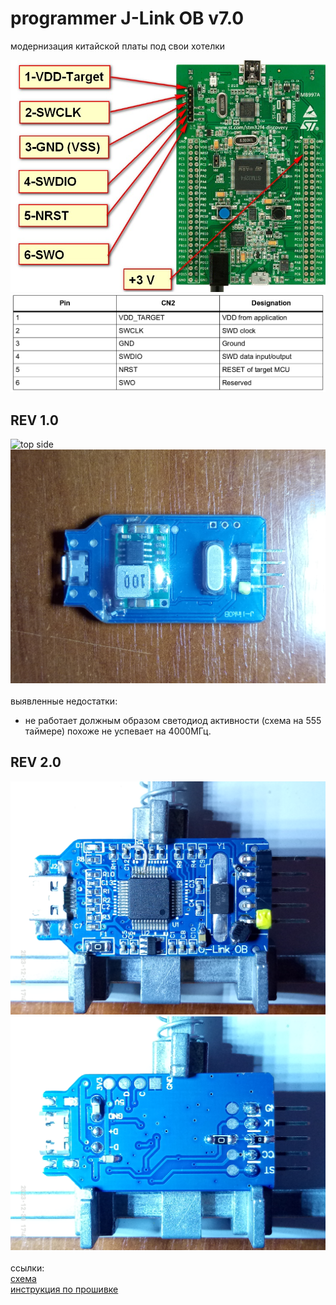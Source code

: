 # programmer J-Link OB v7.0
модернизация китайской платы под свои хотелки

![SWD](5_photo/swd_pinout.jpg)
![SWD](5_photo/swd_pinout_desc.png)

<h2>REV 1.0</h2>

![top side](5_photo/rev%201.x/P31230-175622.jpg)
![bottom side](5_photo/rev%201.x/P31230-175608.jpg)
<br>
<br>
выявленные недостатки:<br>
- не работает должным образом светодиод активности (схема на 555 таймере) похоже не успевает на 4000МГц.<br>

<h2>REV 2.0</h2>

![top side](5_photo/rev%202.x/P31230-174744.jpg)
![bottom side](5_photo/rev%202.x/P31230-174837.jpg)
<br>
<br>
ссылки:<br>
<a href="https://electronix.ru/forum/topic/59841-china-link-variant-otladchika-iz-kitaya/?do=findComment&comment=1515527">схема</a><br>
<a href="https://electronix.ru/forum/topic/59841-china-link-variant-otladchika-iz-kitaya/?do=findComment&comment=1517115">инструкция по прошивке</a><br>